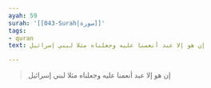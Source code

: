 ```yaml
---
ayah: 59
surah: '[[043-Surah|سورة]]'
tags:
- quran
text: إن هو إلا عبد أنعمنا عليه وجعلناه مثلا لبني إسرائيل

---
```

> إن هو إلا عبد أنعمنا عليه وجعلناه مثلا لبني إسرائيل
